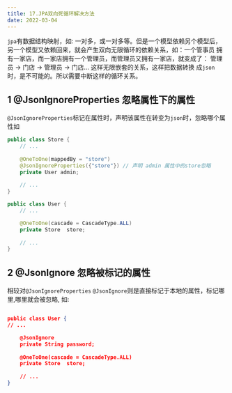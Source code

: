 ```yaml
---
title: 17.JPA双向死循环解决方法
date: 2022-03-04
---
```


`jpa`有数据结构映射，如: 一对多，或一对多等。但是一个模型依赖另个模型后，另一个模型又依赖回来，就会产生双向无限循环的依赖关系，如：一个管事员
拥有一家店，而一家店拥有一个管理员，而管理员又拥有一家店，就变成了： 管理员 -> 门店 -> 管理员 -> 门店... 这样无限嵌套的关系，这样把数据转换
成`json`时，是不可能的。所以需要中断这样的循环关系。

## 1 @JsonIgnoreProperties 忽略属性下的属性
`@JsonIgnoreProperties`标记在属性时，声明该属性在转变为`json`时，忽略哪个属性如
``` java
public class Store {
    // ...
    
    @OneToOne(mappedBy = "store")
    @JsonIgnoreProperties({"store"}) // 声明 admin 属性中的store忽略
    private User admin;
    
    // ...
}

public class User {
    // ...

    @OneToOne(cascade = CascadeType.ALL)
    private Store  store;
    
    // ...
}
```

## 2 @JsonIgnore 忽略被标记的属性
相较对`@JsonIgnoreProperties` `@JsonIgnore`则是直接标记于本地的属性，标记哪里,哪里就会被忽略, 如: 
``` json

public class User {
// ...

    @JsonIgnore
    private String password;
    
    @OneToOne(cascade = CascadeType.ALL)
    private Store  store;
    
    // ...
}
```
